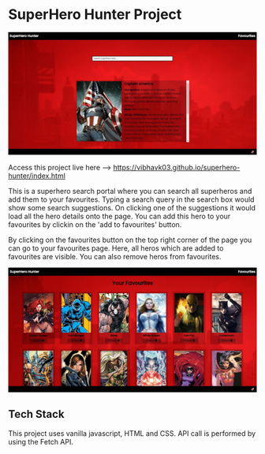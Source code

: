 # SuperHero Hunter Project

![](assets/home_screen.JPG)

Access this project live here --> https://vibhavk03.github.io/superhero-hunter/index.html

This is a superhero search portal where you can search all superheros and add them to your favourites.
Typing a search query in the search box would show some search suggestions. On clicking one of the suggestions it would load all the hero details onto the page. You can add this hero to your favourites by clickin on the 'add to favourites' button.

By clicking on the favourites button on the top right corner of the page you can go to your favourites page. Here, all heros which are added to favourites are visible. You can also remove heros from favourites.

![](assets/favourites_screen.JPG)

## Tech Stack

This project uses vanilla javascript, HTML and CSS.
API call is performed by using the Fetch API.

